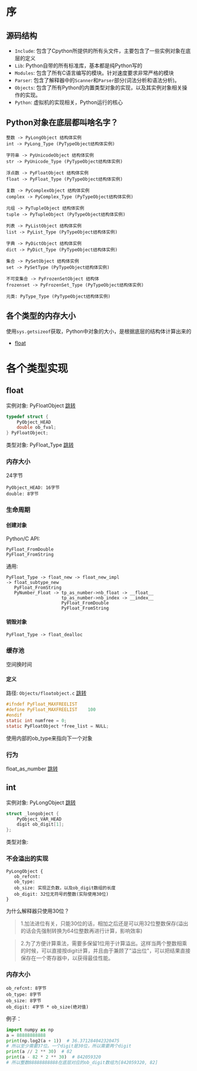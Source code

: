 # 序

## 源码结构
* `Include`: 包含了Cpython所提供的所有头文件，主要包含了一些实例对象在底层的定义
* `Lib`: Python自带的所有标准库，基本都是纯Python写的
* `Modules`: 包含了所有C语言编写的模块。针对速度要求非常严格的模块
* `Parser`: 包含了解释器中的`Scanner`和`Parser`部分(词法分析和语法分析)。
* `Objects`: 包含了所有Python的内置类型对象的实现，以及其实例对象相关操作的实现。
* `Python`: 虚拟机的实现相关，Python运行的核心



## Python对象在底层都叫啥名字？
```
整数 -> PyLongObject 结构体实例
int -> PyLong_Type (PyTypeObject结构体实例)

字符串 -> PyUnicodeObject 结构体实例
str -> PyUnicode_Type (PyTypeObject结构体实例)

浮点数 -> PyFloatObject 结构体实例
float -> PyFloat_Type (PyTypeObject结构体实例)

复数 -> PyComplexObject 结构体实例
complex -> PyComplex_Type (PyTypeObject结构体实例)

元组 -> PyTupleObject 结构体实例
tuple -> PyTupleObject (PyTypeObject结构体实例)

列表 -> PyListObject 结构体实例
list -> PyList_Type (PyTypeObject结构体实例)

字典 -> PyDictObject 结构体实例
dict -> PyDict_Type (PyTypeObject结构体实例)

集合 -> PySetObject 结构体实例
set -> PySetType (PyTypeObject结构体实例)

不可变集合 -> PyFrozenSetObject 结构体
frozenset -> PyFrozenSet_Type (PyTypeObject结构体实例)

元类: PyType_Type (PyTypeObject结构体实例)
```




## 各个类型的内存大小
使用`sys.getsizeof`获取，Python中对象的大小，是根据底层的结构体计算出来的
* [float](#内存大小)


# 各个类型实现
## float
实例对象: PyFloatObject [跳转](Include\floatobject.h)
```C
typedef struct {
    PyObject_HEAD
    double ob_fval;
} PyFloatObject;
```

类型对象: PyFloat_Type [跳转](Objects\floatobject.c)


### 内存大小
24字节
```
PyObject_HEAD: 16字节
double: 8字节
```

### 生命周期

#### 创建对象
Python/C API:
```
PyFloat_FromDouble
PyFloat_FromString
```

通用: 
```
PyFloat_Type -> float_new -> float_new_impl
-> float_subtype_new
   PyFloat_FromString
   PyNumber_Float -> tp_as_number->nb_float -> __float__
                     tp_as_number->nb_index -> __index__
                     PyFloat_FromDouble
                     PyFloat_FromString
```

#### 销毁对象
```
PyFloat_Type -> float_dealloc
```



### 缓存池
空间换时间
#### 定义
路径: `Objects/floatobject.c` [跳转](Objects/floatobject.c)
```C
#ifndef PyFloat_MAXFREELIST
#define PyFloat_MAXFREELIST    100
#endif
static int numfree = 0;
static PyFloatObject *free_list = NULL;
```

使用内部的ob_type来指向下一个对象


### 行为
float_as_number [跳转](Objects/floatobject.c)


## int
实例对象: PyLongObject [跳转](Include\longintrepr.h)
```C
struct _longobject {
    PyObject_VAR_HEAD
    digit ob_digit[1];
};
```

类型对象: 

### 不会溢出的实现
```
PyLongObject {
   ob_refcnt:
   ob_type:
   ob_size: 实现正负数，以及ob_digit数组的长度
   ob_digit: 32位无符号的整数(实际使用30位)
}
```
为什么解释器只使用30位？
> 1.加法进位有关，只能30位的话，相加之后还是可以用32位整数保存(溢出的话会先强制转换为64位整数再进行计算，影响效率)

> 2.为了方便计算乘法，需要多保留1位用于计算溢出。这样当两个整数相乘的时候，可以直接按digit计算，并且由于兼顾了"溢出位"，可以把结果直接保存在一个寄存器中，以获得最佳性能。

### 内存大小
```
ob_refcnt: 8字节
ob_type: 8字节
ob_size: 8字节
ob_digit: 4字节 * ob_size(绝对值)
```
例子：
```python
import numpy as np
a = 88888888888
print(np.log2(a + 1))  # 36.371284042320475
# 所以至少需要37位。一个digit是30位，所以需要两个digit
print(a // 2 ** 30)  # 82
print(a - 82 * 2 ** 30)  # 842059320
# 所以整数88888888888在底层对应的ob_digit数组为[842059320, 82]
```

